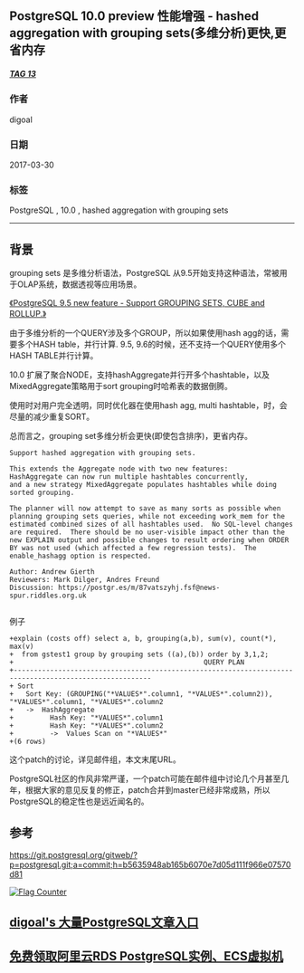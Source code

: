 ## PostgreSQL 10.0 preview 性能增强 - hashed aggregation with grouping sets(多维分析)更快,更省内存   
##### [TAG 13](../class/13.md)
                    
### 作者                       
digoal               
                
### 日期                                                                                   
2017-03-30              
                   
### 标签                
PostgreSQL , 10.0 , hashed aggregation with grouping sets     
                                                                                      
----                                                                                
                                                                                         
## 背景            
grouping sets 是多维分析语法，PostgreSQL 从9.5开始支持这种语法，常被用于OLAP系统，数据透视等应用场景。    
    
[《PostgreSQL 9.5 new feature - Support GROUPING SETS, CUBE and ROLLUP.》](../201505/20150526_02.md)    
    
由于多维分析的一个QUERY涉及多个GROUP，所以如果使用hash agg的话，需要多个HASH table，并行计算. 9.5, 9.6的时候，还不支持一个QUERY使用多个HASH TABLE并行计算。    
    
10.0 扩展了聚合NODE，支持hashAggregate并行开多个hashtable，以及MixedAggregate策略用于sort grouping时哈希表的数据倒腾。    
    
使用时对用户完全透明，同时优化器在使用hash agg, multi hashtable，时，会尽量的减少重复SORT。    
    
总而言之，grouping set多维分析会更快(即使包含排序)，更省内存。  
    
```    
Support hashed aggregation with grouping sets.    
    
This extends the Aggregate node with two new features:     
HashAggregate can now run multiple hashtables concurrently,     
and a new strategy MixedAggregate populates hashtables while doing sorted grouping.    
    
The planner will now attempt to save as many sorts as possible when    
planning grouping sets queries, while not exceeding work_mem for the    
estimated combined sizes of all hashtables used.  No SQL-level changes    
are required.  There should be no user-visible impact other than the    
new EXPLAIN output and possible changes to result ordering when ORDER    
BY was not used (which affected a few regression tests).  The    
enable_hashagg option is respected.    
    
Author: Andrew Gierth    
Reviewers: Mark Dilger, Andres Freund    
Discussion: https://postgr.es/m/87vatszyhj.fsf@news-spur.riddles.org.uk    
    
```    
    
例子    
    
```    
+explain (costs off) select a, b, grouping(a,b), sum(v), count(*), max(v)        
+  from gstest1 group by grouping sets ((a),(b)) order by 3,1,2;        
+                                               QUERY PLAN                                                       
+--------------------------------------------------------------------------------------------------------        
+ Sort        
+   Sort Key: (GROUPING("*VALUES*".column1, "*VALUES*".column2)), "*VALUES*".column1, "*VALUES*".column2        
+   ->  HashAggregate        
+         Hash Key: "*VALUES*".column1        
+         Hash Key: "*VALUES*".column2        
+         ->  Values Scan on "*VALUES*"        
+(6 rows)       
```    
          
这个patch的讨论，详见邮件组，本文末尾URL。            
            
PostgreSQL社区的作风非常严谨，一个patch可能在邮件组中讨论几个月甚至几年，根据大家的意见反复的修正，patch合并到master已经非常成熟，所以PostgreSQL的稳定性也是远近闻名的。           
                        
## 参考            
https://git.postgresql.org/gitweb/?p=postgresql.git;a=commit;h=b5635948ab165b6070e7d05d111f966e07570d81    
            
        
        
     
  
<a rel="nofollow" href="http://info.flagcounter.com/h9V1"  ><img src="http://s03.flagcounter.com/count/h9V1/bg_FFFFFF/txt_000000/border_CCCCCC/columns_2/maxflags_12/viewers_0/labels_0/pageviews_0/flags_0/"  alt="Flag Counter"  border="0"  ></a>  
  
  
  
  
  
  
## [digoal's 大量PostgreSQL文章入口](https://github.com/digoal/blog/blob/master/README.md "22709685feb7cab07d30f30387f0a9ae")
  
  
## [免费领取阿里云RDS PostgreSQL实例、ECS虚拟机](https://free.aliyun.com/ "57258f76c37864c6e6d23383d05714ea")
  
